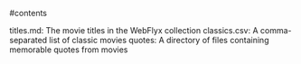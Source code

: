 #contents

titles.md: The movie titles in the WebFlyx collection
classics.csv: A comma-separated list of classic movies
quotes: A directory of files containing memorable quotes from movies
